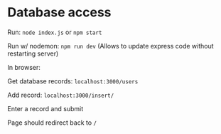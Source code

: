 # Database access

Run: ```node index.js``` or ```npm start```

Run w/ nodemon: ```npm run dev```
(Allows to update express code without restarting server)

In browser:

Get database records:
```localhost:3000/users```

Add record:
```localhost:3000/insert/```

Enter a record and submit

Page should redirect back to ```/```
